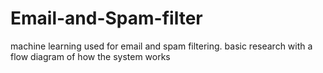 # Email-and-Spam-filter
 machine learning used for email and spam filtering. basic research with a flow diagram of how the system works
